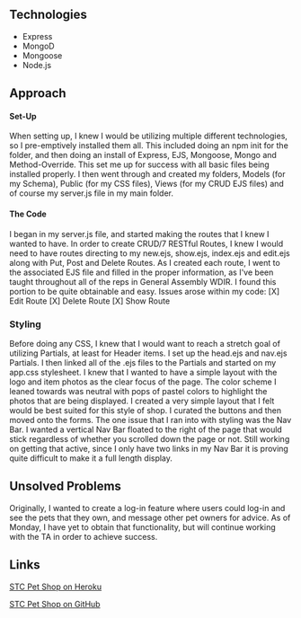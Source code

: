 ## Technologies
- Express
- MongoD
- Mongoose 
- Node.js

## Approach
#### Set-Up
When setting up, I knew I would be utilizing multiple different technologies, so I pre-emptively installed them all. This included doing an npm init for the folder, and then doing an install of Express, EJS, Mongoose, Mongo and Method-Override. This set me up for success with all basic files being installed properly. I then went through and created my folders, Models (for my Schema), Public (for my CSS files), Views (for my CRUD EJS files) and of course my server.js file in my main folder. 

#### The Code
I began in my server.js file, and started making the routes that I knew I wanted to have. In order to create CRUD/7 RESTful Routes, I knew I would need to have routes directing to my new.ejs, show.ejs, index.ejs and edit.ejs along with Put, Post and Delete Routes. As I created each route, I went to the associated EJS file and filled in the proper information, as I've been taught throughout all of the reps in General Assembly WDIR. I found this portion to be quite obtainable and easy. Issues arose within my code: 
[X] Edit Route
[X] Delete Route
[X] Show Route 

### Styling
Before doing any CSS, I knew that I would want to reach a stretch goal of utilizing Partials, at least for Header items. I set up the head.ejs and nav.ejs Partials. I then linked all of the .ejs files to the Partials and started on my app.css stylesheet. I knew that I wanted to have a simple layout with the logo and item photos as the clear focus of the page. The color scheme I leaned towards was neutral with pops of pastel colors to highlight the photos that are being displayed. I created a very simple layout that I felt would be best suited for this style of shop. I curated the buttons and then moved onto the forms. The one issue that I ran into with styling was the Nav Bar. I wanted a vertical Nav Bar floated to the right of the page that would stick regardless of whether you scrolled down the page or not. Still working on getting that active, since I only have two links in my Nav Bar it is proving quite difficult to make it a full length display. 

## Unsolved Problems
Originally, I wanted to create a log-in feature where users could log-in and see the pets that they own, and message other pet owners for advice. As of Monday, I have yet to obtain that functionality, but will continue working with the TA in order to achieve success. 

## Links
[STC Pet Shop on Heroku](https://still-sands-93918.herokuapp.com/pets)

[STC Pet Shop on GitHub](http://github.com/alykief/stcpetshop)
